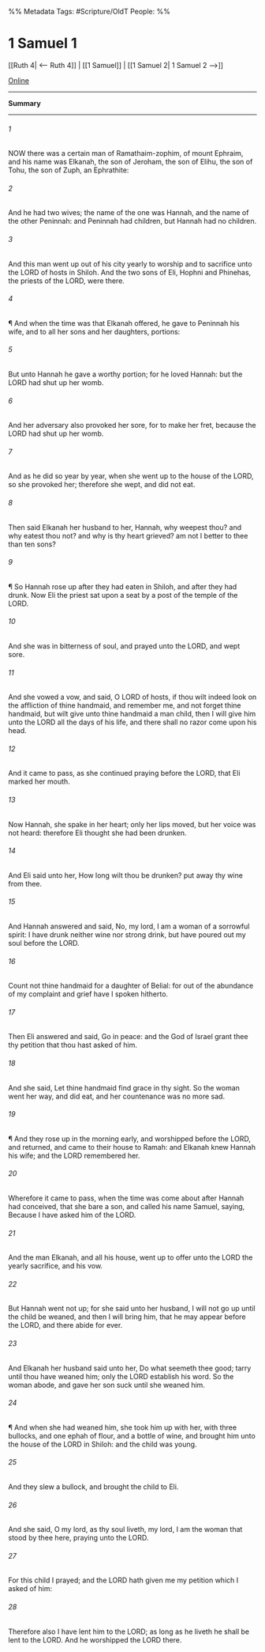 

%% Metadata
Tags: #Scripture/OldT
People: 
%%
# 1 Samuel 1
[[Ruth 4| <-- Ruth 4]] | [[1 Samuel]] | [[1 Samuel 2| 1 Samuel 2 -->]]

[Online](https://churchofjesuschrist.org/study/scriptures/ot/1-sam/1?lang=eng)

---
__Summary__



---

###### 1
NOW there was a certain man of Ramathaim-zophim, of mount Ephraim, and his name was Elkanah, the son of Jeroham, the son of Elihu, the son of Tohu, the son of Zuph, an Ephrathite:
###### 2
And he had two wives; the name of the one was Hannah, and the name of the other Peninnah: and Peninnah had children, but Hannah had no children.
###### 3
And this man went up out of his city yearly to worship and to sacrifice unto the LORD of hosts in Shiloh.  And the two sons of Eli, Hophni and Phinehas, the priests of the LORD, were there.
###### 4
¶ And when the time was that Elkanah offered, he gave to Peninnah his wife, and to all her sons and her daughters, portions:
###### 5
But unto Hannah he gave a worthy portion; for he loved Hannah: but the LORD had shut up her womb.
###### 6
And her adversary also provoked her sore, for to make her fret, because the LORD had shut up her womb.
###### 7
And as he did so year by year, when she went up to the house of the LORD, so she provoked her; therefore she wept, and did not eat.
###### 8
Then said Elkanah her husband to her, Hannah, why weepest thou?  and why eatest thou not?  and why is thy heart grieved?  am not I better to thee than ten sons?
###### 9
¶ So Hannah rose up after they had eaten in Shiloh, and after they had drunk.  Now Eli the priest sat upon a seat by a post of the temple of the LORD.
###### 10
And she was in bitterness of soul, and prayed unto the LORD, and wept sore.
###### 11
And she vowed a vow, and said, O LORD of hosts, if thou wilt indeed look on the affliction of thine handmaid, and remember me, and not forget thine handmaid, but wilt give unto thine handmaid a man child, then I will give him unto the LORD all the days of his life, and there shall no razor come upon his head.
###### 12
And it came to pass, as she continued praying before the LORD, that Eli marked her mouth.
###### 13
Now Hannah, she spake in her heart; only her lips moved, but her voice was not heard: therefore Eli thought she had been drunken.
###### 14
And Eli said unto her, How long wilt thou be drunken?  put away thy wine from thee.
###### 15
And Hannah answered and said, No, my lord, I am a woman of a sorrowful spirit: I have drunk neither wine nor strong drink, but have poured out my soul before the LORD.
###### 16
Count not thine handmaid for a daughter of Belial: for out of the abundance of my complaint and grief have I spoken hitherto.
###### 17
Then Eli answered and said, Go in peace: and the God of Israel grant thee thy petition that thou hast asked of him.
###### 18
And she said, Let thine handmaid find grace in thy sight. So the woman went her way, and did eat, and her countenance was no more sad.
###### 19
¶ And they rose up in the morning early, and worshipped before the LORD, and returned, and came to their house to Ramah: and Elkanah knew Hannah his wife; and the LORD remembered her.
###### 20
Wherefore it came to pass, when the time was come about after Hannah had conceived, that she bare a son, and called his name Samuel, saying, Because I have asked him of the LORD.
###### 21
And the man Elkanah, and all his house, went up to offer unto the LORD the yearly sacrifice, and his vow.
###### 22
But Hannah went not up; for she said unto her husband, I will not go up until the child be weaned, and then I will bring him, that he may appear before the LORD, and there abide for ever.
###### 23
And Elkanah her husband said unto her, Do what seemeth thee good; tarry until thou have weaned him; only the LORD establish his word.  So the woman abode, and gave her son suck until she weaned him.
###### 24
¶ And when she had weaned him, she took him up with her, with three bullocks, and one ephah of flour, and a bottle of wine, and brought him unto the house of the LORD in Shiloh: and the child was young.
###### 25
And they slew a bullock, and brought the child to Eli.
###### 26
And she said, O my lord, as thy soul liveth, my lord, I am the woman that stood by thee here, praying unto the LORD.
###### 27
For this child I prayed; and the LORD hath given me my petition which I asked of him:
###### 28
Therefore also I have lent him to the LORD; as long as he liveth he shall be lent to the LORD.  And he worshipped the LORD there.



